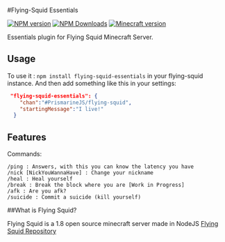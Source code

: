 #Flying-Squid Essentials

[![NPM version](https://img.shields.io/npm/v/flying-squid-essentials.svg)](https://www.npmjs.com/package/flying-squid-essentials)
[![NPM Downloads](https://img.shields.io/npm/dt/flying-squid-essentials.svg)](https://www.npmjs.com/package/flying-squid-essentials)
[![Minecraft version](https://img.shields.io/badge/minecraft%20version-1.8-brightgreen.svg)]()

Essentials plugin for Flying Squid Minecraft Server.

## Usage

To use it : `npm install flying-squid-essentials` in your flying-squid instance.
And then add something like this in your settings:
```json
 "flying-squid-essentials": {
    "chan":"#PrismarineJS/flying-squid",
    "startingMessage":"I live!"
  }
```

## Features

Commands:
```
/ping : Answers, with this you can know the latency you have
/nick [NickYouWannaHave] : Change your nickname
/heal : Heal yourself
/break : Break the block where you are [Work in Progress]
/afk : Are you afk?
/suicide : Commit a suicide (kill yourself)
```

##What is Flying Squid?

Flying Squid is a 1.8 open source minecraft server made in NodeJS
[Flying Squid Repository](https://github.com/PrismarineJS/flying-squid)
